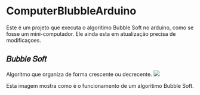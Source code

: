 # ComputerBlubbleArduino

Este é um projeto que executa o algoritimo Bubble Soft no arduino, como se fosse um mini-computador. Ele ainda esta em atualização precisa de modificaçoes.

## 𝐵𝑢𝑏𝑏𝑙𝑒 𝑆𝑜𝑓𝑡

Algoritmo que organiza de forma crescente ou decrecente.
<img src="bubble-soft.gif"/>

Esta imagem mostra como é o funcionamento de um algoritimo Bubble Soft.



